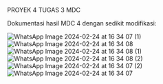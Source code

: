 PROYEK 4 TUGAS 3 MDC

Dokumentasi hasil MDC 4 dengan sedikit modifikasi:

![WhatsApp Image 2024-02-24 at 16 34 07 (1)](https://github.com/lindasantika08/proyek4mobiletugas3/assets/123919343/702c0caa-0891-4e2c-af8f-9639092d95b2)
![WhatsApp Image 2024-02-24 at 16 34 08](https://github.com/lindasantika08/proyek4mobiletugas3/assets/123919343/756048a0-0b41-4299-a0db-48481ff75e7d)
![WhatsApp Image 2024-02-24 at 16 34 08 (1)](https://github.com/lindasantika08/proyek4mobiletugas3/assets/123919343/04be7e92-f21d-4a73-81b8-2f50055024c5)
![WhatsApp Image 2024-02-24 at 16 34 08 (2)](https://github.com/lindasantika08/proyek4mobiletugas3/assets/123919343/8be43f9a-1c64-4fd5-b0c2-c77ba65ff09d)
![WhatsApp Image 2024-02-24 at 16 34 07 (2)](https://github.com/lindasantika08/proyek4mobiletugas3/assets/123919343/f3aede7f-ddfa-4462-847e-c532abd6dc30)
![WhatsApp Image 2024-02-24 at 16 34 07](https://github.com/lindasantika08/proyek4mobiletugas3/assets/123919343/2dfb08a3-e913-4de3-b353-a2f86f0bdaf6)
